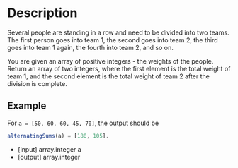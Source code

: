 # Description
Several people are standing in a row and need to be divided into two teams. The first person goes into team 1, the second goes into team 2, the third goes into team 1 again, the fourth into team 2, and so on.

You are given an array of positive integers - the weights of the people. Return an array of two integers, where the first element is the total weight of team 1, and the second element is the total weight of team 2 after the division is complete.

## Example
For `a = [50, 60, 60, 45, 70]`, the output should be

```javascript
alternatingSums(a) = [180, 105].
```

- [input] array.integer a
- [output] array.integer
